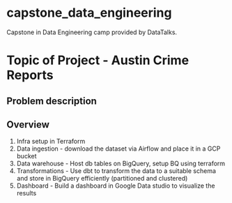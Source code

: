 # capstone_data_engineering
Capstone in Data Engineering camp provided by DataTalks.
# Topic of Project - Austin Crime Reports 

## Problem description


## Overview

1. Infra setup in Terraform
2. Data ingestion - download the dataset via Airflow and place it in a GCP bucket
3. Data warehouse - Host db tables on BigQuery, setup BQ using terraform
4. Transformations - Use dbt to transform the data to a suitable schema and store in BigQuery efficiently (partitioned and clustered)
5. Dashboard - Build a dashboard in Google Data studio to visualize the results
